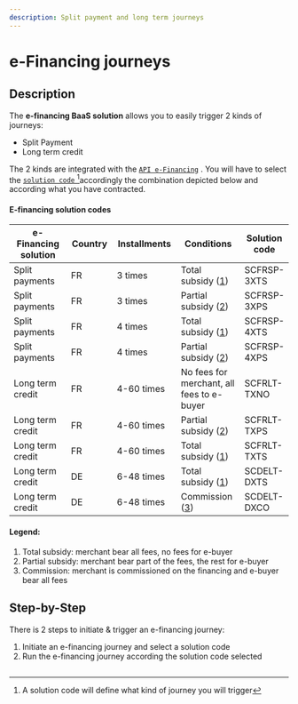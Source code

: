 ```yaml
---
description: Split payment and long term journeys
---
```


# e-Financing journeys

## Description

The **e-financing BaaS solution** allows you to easily trigger 2 kinds of journeys:

* Split Payment
* Long term credit

The 2 kinds are integrated with the  [`API e-Financing`](../../api-reference/e-financing-api/retired-versions-e-financing-api/v-1.0.md) . You will have to select the [`solution code` ](#user-content-fn-1)[^1]accordingly the combination depicted below and according what you have contracted.

#### E-financing solution codes

<table><thead><tr><th width="204">e-Financing solution</th><th width="98">Country</th><th width="138">Installments</th><th width="161">Conditions</th><th>Solution code</th></tr></thead><tbody><tr><td>Split payments</td><td>FR</td><td>3 times</td><td>Total subsidy (<a href="./#legend">1</a>)</td><td>SCFRSP-3XTS</td></tr><tr><td>Split payments</td><td>FR</td><td>3 times</td><td>Partial subsidy (<a href="./#legend">2</a>)</td><td>SCFRSP-3XPS</td></tr><tr><td>Split payments</td><td>FR</td><td>4 times</td><td>Total subsidy (<a href="./#legend">1</a>)</td><td>SCFRSP-4XTS</td></tr><tr><td>Split payments</td><td>FR</td><td>4 times</td><td>Partial subsidy (<a href="./#legend">2</a>)</td><td>SCFRSP-4XPS</td></tr><tr><td>Long term credit</td><td>FR</td><td>4-60 times</td><td>No fees for merchant, all fees to e-buyer</td><td>SCFRLT-TXNO</td></tr><tr><td>Long term credit</td><td>FR</td><td>4-60 times</td><td>Partial subsidy (<a href="./#legend">2</a>)</td><td>SCFRLT-TXPS</td></tr><tr><td>Long term credit</td><td>FR</td><td>4-60 times</td><td>Total subsidy (<a href="./#legend">1</a>)</td><td>SCFRLT-TXTS</td></tr><tr><td>Long term credit</td><td>DE</td><td>6-48 times</td><td>Total subsidy (<a href="./#legend">1</a>)</td><td>SCDELT-DXTS</td></tr><tr><td>Long term credit</td><td>DE</td><td>6-48 times</td><td>Commission (<a href="./#legend">3</a>)</td><td>SCDELT-DXCO</td></tr></tbody></table>

#### Legend:

1. Total subsidy: merchant bear all fees, no fees for e-buyer&#x20;
2. Partial subsidy: merchant bear part of the fees, the rest for e-buyer
3. Commission: merchant is commissioned on the financing and e-buyer bear all fees &#x20;

## Step-by-Step

There is 2 steps to initiate & trigger an e-financing journey:&#x20;

1. Initiate an e-financing journey and select a solution code
2. Run the e-financing journey according the solution code selected

##

[^1]: A solution code will define what kind of journey you will trigger
